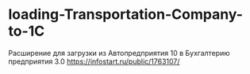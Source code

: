 # loading-Transportation-Company-to-1C
Расширение для загрузки из Автопредприятия 10 в Бухгалтерию предприятия 3.0
https://infostart.ru/public/1763107/
